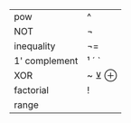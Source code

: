 | | |
--- | ----
pow | ^
NOT | ¬
inequality | ¬=
1' complement | ¹ ´ `
XOR | ~ ⊻ ⊕
factorial | !
range | 
